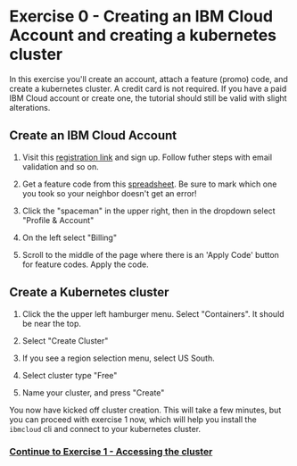 # Exercise 0 - Creating an IBM Cloud Account and creating a kubernetes cluster

In this exercise you'll create an account, attach a feature (promo) code, and create a kubernetes cluster. A credit card is not required. If you have a paid IBM Cloud account or create one, the tutorial should still be valid with slight alterations.

## Create an IBM Cloud Account


1. Visit this [registration link](https://ibm.biz/BdYB5d) and sign up. Follow futher steps with email validation and so on.

2. Get a feature code from this [spreadsheet](https://docs.google.com/spreadsheets/d/1WRJ0CuFRF8bHdUvo0S1EDrGgOrECSpL9gjVUdbOvxQw/edit?usp=sharing). Be sure to mark which one you took so your neighbor doesn't get an error!

3. Click the "spaceman" in the upper right, then in the dropdown select "Profile & Account"

4. On the left select "Billing"

5. Scroll to the middle of the page where there is an 'Apply Code' button for feature codes. Apply the code. 


## Create a Kubernetes cluster

1. Click the the upper left hamburger menu. Select "Containers". It should be near the top.

2. Select "Create Cluster"

3. If you see a region selection menu, select US South.

4. Select cluster type "Free"

5. Name your cluster, and press "Create"

You now have kicked off cluster creation. This will take a few minutes, but you can proceed with exercise 1 now, which will help you install the ``ibmcloud`` cli and connect to your kubernetes cluster.


### [Continue to Exercise 1 - Accessing the cluster](../exercise-1/README.md)
